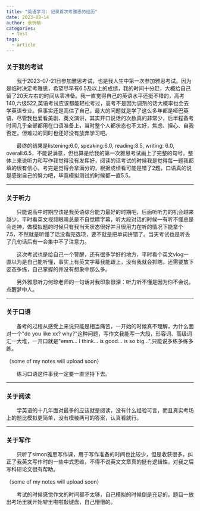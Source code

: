 ```yaml
---
title: "英语学习: 记录首次考雅思的经历"
date: 2023-08-14
author: 余忻萌
categories:
  - test
tags:
  - article
---
```

### **关于我的考试**

&emsp;&emsp;我于2023-07-21日参加雅思考试，也是我人生中第一次参加雅思考试。因为是临时决定考雅思，希望尽早有6.5及以上的成绩，我的时间十分赶，大概给自己留了20天左右的时间从零准备。我一直觉得自己的英语水平还挺不错的，高考140,六级522,英语考试应该都能轻松考过，高考不是因为调剂的话大概率也会去学英语专业。但事实还是高估了自己，最大的问题就是学了这么多年都是哑巴英语，尽管我也爱看美剧、英文演讲，其实开口说话的次数真的非常少，后半程备考时间几乎全部都用在口语准备上，当时整个人都状态也不太好，焦虑、担心、自我否定，但难过的同时也还好没有放弃学习吧。

&emsp;&emsp;最终的结果是listening:6.0, speaking:6.0, reading:8.5, writing: 6.0, overall:6.5，不能说满意，但也算是给我的第一次雅思考试画上了完整的句号。整体上来说听力和写作我觉得没有发挥好，阅读的话考试的时候我是觉得每一题我都填的很有信心，考完是觉得会拿满分的，根据成绩看可能是错了2题，口语真的说是感谢自己的努力吧，毕竟模拟测试的时候都一直5.5。

---

### **关于听力**

&emsp;&emsp;只能说高中时期应该是我英语综合能力最好的时期吧，后面听听力的机会越来越少，平时看英文视频眼睛总是不自觉瞟字幕，听大段对话的时候一有听不懂总是会走神，做模拟题的时候只有我当天状态很好并且很用力在听的情况下能拿个7.5，不然就是听懂了话没看完选项，要不就是把单词拼错了。当天考试也是听丢了几句话后有一会集中不了注意力。

&emsp;&emsp;这次考试也是给自己一个警醒，还有很多学好的地方，平时看个英文vlog一直以为是自己能听懂，事实上有英文字幕我能跟上，没有我就会抓瞎。还需要放下姿态多练，自己掌握的并没有想象中那么多。

&emsp;&emsp;另外雅思听力何琼老师的一句话对我印象很深：听力听不懂是因为你不会说。点醒梦中人。

---

### **关于口语**
&emsp;&emsp;备考的过程从感受上来说只能是相当痛苦，一开始的时候真不理解，为什么面对一个"do you like xx? why?"这种问题，写作文我能写一大段，形容词、高级词汇一大堆，一开口就是"emm... I think... is good... is so big...",只能说多练多练多练。

（some of my notes will upload soon）

&emsp;&emsp;练习口语这件事我一定要一直坚持下去。

---

### **关于阅读**

&emsp;&emsp;学英语的十几年面对最多的应该就是阅读，没有什么经验可言，而且真实考场上的题比模拟更简单，没有模棱两可的答案，认真看就行。

---

### **关于写作**

&emsp;&emsp;只听了simon雅思写作课，用于写作准备的时间也比较少，但是收获很多，纠正了我英文写作时的一些中式思维，不得不说英文文章真的挺有逻辑性，对我之后写科研论文很有帮助。

（some of my notes will upload soon）

&emsp;&emsp;考试的时候感觉作文的时间都不太够，自己模拟的时候倒是充足的。题目一放出考场里就开始噼里啪啦敲键盘，自己懵懵的。